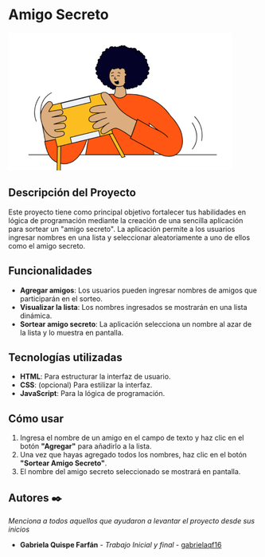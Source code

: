 # Amigo Secreto 

![Aplicación: Amigo Secreto](./assets/amigo-secreto.png)

## Descripción del Proyecto
Este proyecto tiene como principal objetivo fortalecer tus habilidades en lógica de programación mediante la creación de una sencilla aplicación para sortear un "amigo secreto". La aplicación permite a los usuarios ingresar nombres en una lista y seleccionar aleatoriamente a uno de ellos como el amigo secreto.

## Funcionalidades
- **Agregar amigos**: Los usuarios pueden ingresar nombres de amigos que participarán en el sorteo.
- **Visualizar la lista**: Los nombres ingresados se mostrarán en una lista dinámica.
- **Sortear amigo secreto**: La aplicación selecciona un nombre al azar de la lista y lo muestra en pantalla.

## Tecnologías utilizadas
- **HTML**: Para estructurar la interfaz de usuario.
- **CSS**: (opcional) Para estilizar la interfaz.
- **JavaScript**: Para la lógica de programación.
  
## Cómo usar
1. Ingresa el nombre de un amigo en el campo de texto y haz clic en el botón **"Agregar"** para añadirlo a la lista.
2. Una vez que hayas agregado todos los nombres, haz clic en el botón **"Sortear Amigo Secreto"**.
3. El nombre del amigo secreto seleccionado se mostrará en pantalla.

## Autores ✒️

_Menciona a todos aquellos que ayudaron a levantar el proyecto desde sus inicios_

* **Gabriela Quispe Farfán** - *Trabajo Inicial y final* - [gabrielaqf16](https://github.com/gabrielaqf16)
